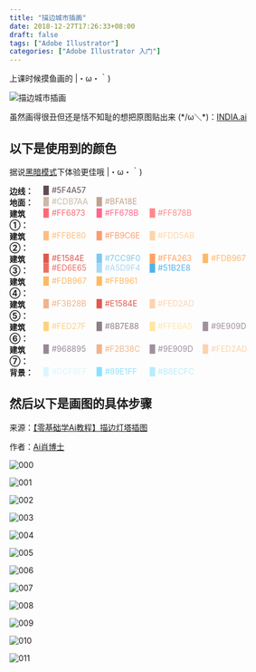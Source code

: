```yaml
---
title: "描边城市插画"
date: 2018-12-27T17:26:33+08:00
draft: false
tags: ["Adobe Illustrator"]
categories: ["Adobe Illustrator 入门"]
---
```


<!--
![](https://mogeko.github.io/blog-images/r/040/)
{{< spoiler >}}{{< /spoiler >}}
&emsp;&emsp;
 -->

上课时候摸鱼画的 |・ω・｀)

![描边城市插画](https://mogeko.github.io/blog-images/r/040/INDIA.svg)

虽然画得很丑但还是恬不知耻的想把原图贴出来 (\*/ω＼\*)：[INDIA.ai](https://mogeko.github.io/blog-images/r/040/INDIA.ai)

## 以下是使用到的颜色

据说<a href="javascript:void(0);" class="theme-switch">黑暗模式</a>下体验更佳哦 |・ω・｀)

<div style="display:flex;">
 <b  style="width:60px;display:inline-block;">边线：</b>
    <div style="-webkit-flex:1;flex:1;">
  <span style="width:90px;display:inline-block;color:#5F4A57">▉ #5F4A57</span>
    </div>
</div>
<div style="display:flex;">
 <b  style="width:60px;display:inline-block;">地面：</b>
 <div style="-webkit-flex:1;flex:1;">
     <span style="width:90px;display:inline-block;color:#CDB7AA">▉ #CDB7AA</span>
  <span style="width:90px;display:inline-block;color:#BFA18E">▉ #BFA18E</span>
    </div>
</div>
<div style="display:flex;">
 <b  style="width:60px;display:inline-block;">建筑①：</b>
 <div style="-webkit-flex:1;flex:1;">
     <span style="width:90px;display:inline-block;color:#FF6873">▉ #FF6873</span>
  <span style="width:90px;display:inline-block;color:#FF678B">▉ #FF678B</span>
  <span style="width:90px;display:inline-block;color:#FF878B">▉ #FF878B</span>
    </div>
</div>
<div style="display:flex;">
 <b  style="width:60px;display:inline-block;">建筑②：</b>
 <div style="-webkit-flex:1;flex:1;">
     <span style="width:90px;display:inline-block;color:#FFBE80">▉ #FFBE80</span>
  <span style="width:90px;display:inline-block;color:#FB9C6E">▉ #FB9C6E</span>
  <span style="width:90px;display:inline-block;color:#FDD5AB">▉ #FDD5AB</span>
    </div>
</div>
<div style="display:flex;">
 <b  style="width:60px;display:inline-block;">建筑③：</b>
 <div style="-webkit-flex:1;flex:1;">
     <span style="width:90px;display:inline-block;color:#E1584E">▉ #E1584E</span>
  <span style="width:90px;display:inline-block;color:#7CC9F0">▉ #7CC9F0</span>
  <span style="width:90px;display:inline-block;color:#FFA263">▉ #FFA263</span>
  <span style="width:90px;display:inline-block;color:#FDB967">▉ #FDB967</span>
  <span style="width:90px;display:inline-block;color:#ED6E65">▉ #ED6E65</span>
  <span style="width:90px;display:inline-block;color:#A5D9F4">▉ #A5D9F4</span>
  <span style="width:90px;display:inline-block;color:#51B2E8">▉ #51B2E8</span>
    </div>
</div>
<div style="display:flex;">
 <b  style="width:60px;display:inline-block;">建筑④：</b>
 <div style="-webkit-flex:1;flex:1;">
     <span style="width:90px;display:inline-block;color:#FDB967">▉ #FDB967</span>
  <span style="width:90px;display:inline-block;color:#FFB961">▉ #FFB961</span>
    </div>
</div>
<div style="display:flex;">
 <b  style="width:60px;display:inline-block;">建筑⑤：</b>
 <div style="-webkit-flex:1;flex:1;">
     <span style="width:90px;display:inline-block;color:#F3B28B">▉ #F3B28B</span>
  <span style="width:90px;display:inline-block;color:#E1584E">▉ #E1584E</span>
  <span style="width:90px;display:inline-block;color:#FED2AD">▉ #FED2AD</span>
    </div>
</div>
<div style="display:flex;">
 <b  style="width:60px;display:inline-block;">建筑⑥：</b>
 <div style="-webkit-flex:1;flex:1;">
     <span style="width:90px;display:inline-block;color:#FED27F">▉ #FED27F</span>
  <span style="width:90px;display:inline-block;color:#8B7E88">▉ #8B7E88</span>
  <span style="width:90px;display:inline-block;color:#FFE6A5">▉ #FFE6A5</span>
  <span style="width:90px;display:inline-block;color:#9E909D">▉ #9E909D</span>
    </div>
</div>
<div style="display:flex;">
 <b  style="width:60px;display:inline-block;">建筑⑦：</b>
 <div style="-webkit-flex:1;flex:1;">
     <span style="width:90px;display:inline-block;color:#968895">▉ #968895</span>
  <span style="width:90px;display:inline-block;color:#F2B38C">▉ #F2B38C</span>
  <span style="width:90px;display:inline-block;color:#9E909D">▉ #9E909D</span>
  <span style="width:90px;display:inline-block;color:#FED2AD">▉ #FED2AD</span>
    </div>
</div>
<div style="display:flex;">
 <b  style="width:60px;display:inline-block;">背景：</b>
 <div style="-webkit-flex:1;flex:1;">
     <span style="width:90px;display:inline-block;color:#DCF6FF">▉ #DCF6FF</span>
  <span style="width:90px;display:inline-block;color: #89E1FF">▉  #89E1FF</span>
  <span style="width:90px;display:inline-block;color:#B8ECFC">▉ #B8ECFC</span>
    </div>
</div>

<!--
<div  style="overflow:auto">
<table>
<thead>
<tr>
<th colspan="9">Color list</th>
</tr>
</thead>
<tbody>
<tr>
<td align="center" nowrap="nowrap"><b>地面</b></td>
<td align="center" nowrap="nowrap"><b>建筑①</b></td>
<td align="center" nowrap="nowrap"><b>建筑②</b></td>
<td align="center" nowrap="nowrap"><b>建筑③</b></td>
<td align="center" nowrap="nowrap"><b>建筑④</b></td>
<td align="center" nowrap="nowrap"><b>建筑⑤</b></td>
<td align="center" nowrap="nowrap"><b>建筑⑥</b></td>
<td align="center" nowrap="nowrap"><b>建筑⑦</b></td>
<td align="center" nowrap="nowrap"><b>背景</b></td>
</tr>
<tr>
<td align="center" nowrap="nowrap"><span style="color:#CDB7AA">▉ #CDB7AA</span></td>
<td align="center" nowrap="nowrap"><span style="color:#FF6873">▉ #FF6873</span></td>
<td align="center" nowrap="nowrap"><span style="color:#FFBE80">▉ #FFBE80</span></td>
<td align="center" nowrap="nowrap"><span style="color:#E1584E">▉ #E1584E</span></td>
<td align="center" nowrap="nowrap"><span style="color:#FDB967">▉ #FDB967</span></td>
<td align="center" nowrap="nowrap"><span style="color:#F3B28B">▉ #F3B28B</span></td>
<td align="center" nowrap="nowrap"><span style="color:#FED27F">▉ #FED27F</span></td>
<td align="center" nowrap="nowrap"><span style="color:#968895">▉ #968895</span></td>
<td align="center" nowrap="nowrap"><span style="color:#DCF6FF">▉ #DCF6FF</span></td>
</tr>
<tr>
<td align="center" nowrap="nowrap"></td>
<td align="center" nowrap="nowrap"><span style="color:#FF678B">▉ #FF678B</span></td>
<td align="center" nowrap="nowrap"></td>
<td align="center" nowrap="nowrap"><span style="color:#7CC9F0">▉ #7CC9F0</span></td>
<td align="center" nowrap="nowrap"></td>
<td align="center" nowrap="nowrap"><span style="color:#E1584E">▉ #E1584E</span></td>
<td align="center" nowrap="nowrap"><span style="color:#8B7E88">▉ #8B7E88</span></td>
<td align="center" nowrap="nowrap"><span style="color:#F2B38C">▉ #F2B38C</span></td>
<td align="center" nowrap="nowrap"><span style="color:#89E1FF">▉ #89E1FF</span></td>
</tr>
<tr>
<td align="center" nowrap="nowrap"></td>
<td align="center" nowrap="nowrap"></td>
<td align="center" nowrap="nowrap"></td>
<td align="center" nowrap="nowrap"><span style="color:#FFA263">▉ #FFA263</span></td>
<td align="center" nowrap="nowrap"></td>
<td align="center" nowrap="nowrap"></td>
<td align="center" nowrap="nowrap"></td>
<td align="center" nowrap="nowrap"></td>
<td align="center" nowrap="nowrap"></td>
</tr>
<tr>
<td align="center" colspan="8"><b>高光</b></td>
<td align="center" nowrap="nowrap"><b>云</b></td>
</tr>
<tr>
<td align="center" nowrap="nowrap"><span style="color:#BFA18E">▉ #BFA18E</span></td>
<td align="center" nowrap="nowrap"><span style="color:#FF878B">▉ #FF878B</span></td>
<td align="center" nowrap="nowrap"><span style="color:#FB9C6E">▉ #FB9C6E</span></td>
<td align="center" nowrap="nowrap"><span style="color:#FDB967">▉ #FDB967</span></td>
<td align="center" nowrap="nowrap"><span style="color:#FFB961">▉ #FFB961</span></td>
<td align="center" nowrap="nowrap"><span style="color:#FED2AD">▉ #FED2AD</span></td>
<td align="center" nowrap="nowrap"><span style="color:#FFE6A5">▉ #FFE6A5</span></td>
<td align="center" nowrap="nowrap"><span style="color:#9E909D">▉ #9E909D</span></td>
<td align="center" nowrap="nowrap"><span style="color:#B8ECFC">▉ #B8ECFC</span></td>
</tr>
<tr>
<td align="center" nowrap="nowrap"></td>
<td align="center" nowrap="nowrap"></td>
<td align="center" nowrap="nowrap"><span style="color:#FDD5AB">▉ #FDD5AB</span></td>
<td align="center" nowrap="nowrap"><span style="color:#ED6E65">▉ #ED6E65</span></td>
<td align="center" nowrap="nowrap"></td>
<td align="center" nowrap="nowrap"></td>
<td align="center" nowrap="nowrap"><span style="color:#9E909D">▉ #9E909D</span></td>
<td align="center" nowrap="nowrap"><span style="color:#FED2AD">▉ #FED2AD</span></td>
<td align="center" nowrap="nowrap"><span style="color:#DCF6FF">▉ #DCF6FF</span></td>
</tr>
<tr>
<td align="center" nowrap="nowrap"></td>
<td align="center" nowrap="nowrap"></td>
<td align="center" nowrap="nowrap"></td>
<td align="center" nowrap="nowrap"><span style="color:#A5D9F4">▉ #A5D9F4</span></td>
<td align="center" nowrap="nowrap"></td>
<td align="center" nowrap="nowrap"></td>
<td align="center" nowrap="nowrap"></td>
<td align="center" nowrap="nowrap"></td>
<td align="center" nowrap="nowrap"></td>
</tr>
<tr>
<td align="center" nowrap="nowrap"></td>
<td align="center" nowrap="nowrap"></td>
<td align="center" nowrap="nowrap"></td>
<td align="center" nowrap="nowrap"><span style="color:#51B2E8">▉ #51B2E8</span></td>
<td align="center" nowrap="nowrap"></td>
<td align="center" nowrap="nowrap"></td>
<td align="center" nowrap="nowrap"></td>
<td align="center" nowrap="nowrap"></td>
<td align="center" nowrap="nowrap"></td>
</tr>
<tr>
<td align="center"><b>边线</b></td>
<td colspan="8"><span style="color:#5F4A57">▉ #5F4A57</span></td>
</tr>
</tbody>
</table>
</div>
 -->

## 然后以下是画图的具体步骤

来源：[【零基础学Ai教程】描边灯塔插图](https://www.zcool.com.cn/article/ZODQwOTYw.html)

作者：[Ai肖博士](https://www.zcool.com.cn/u/14824754)

![000](https://mogeko.github.io/blog-images/r/040/000.jpg)

![001](https://mogeko.github.io/blog-images/r/040/001.jpg)

![002](https://mogeko.github.io/blog-images/r/040/002.jpg)

![003](https://mogeko.github.io/blog-images/r/040/003.jpg)

![004](https://mogeko.github.io/blog-images/r/040/004.jpg)

![005](https://mogeko.github.io/blog-images/r/040/005.jpg)

![006](https://mogeko.github.io/blog-images/r/040/006.jpg)

![007](https://mogeko.github.io/blog-images/r/040/007.jpg)

![008](https://mogeko.github.io/blog-images/r/040/008.jpg)

![009](https://mogeko.github.io/blog-images/r/040/009.jpg)

![010](https://mogeko.github.io/blog-images/r/040/010.jpg)

![011](https://mogeko.github.io/blog-images/r/040/011.jpg)
